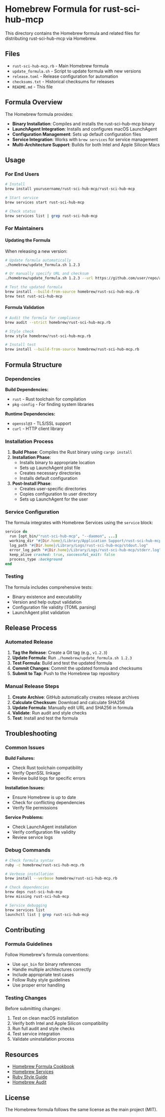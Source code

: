 # Homebrew Formula for rust-sci-hub-mcp

This directory contains the Homebrew formula and related files for distributing rust-sci-hub-mcp via Homebrew.

## Files

- `rust-sci-hub-mcp.rb` - Main Homebrew formula
- `update_formula.sh` - Script to update formula with new versions
- `release.toml` - Release configuration for automation
- `checksums.txt` - Historical checksums for releases
- `README.md` - This file

## Formula Overview

The Homebrew formula provides:

- **Binary Installation**: Compiles and installs the rust-sci-hub-mcp binary
- **LaunchAgent Integration**: Installs and configures macOS LaunchAgent
- **Configuration Management**: Sets up default configuration files
- **Service Integration**: Works with `brew services` for service management
- **Multi-Architecture Support**: Builds for both Intel and Apple Silicon Macs

## Usage

### For End Users

```bash
# Install
brew install yourusername/rust-sci-hub-mcp/rust-sci-hub-mcp

# Start service
brew services start rust-sci-hub-mcp

# Check status
brew services list | grep rust-sci-hub-mcp
```

### For Maintainers

#### Updating the Formula

When releasing a new version:

```bash
# Update formula automatically
./homebrew/update_formula.sh 1.2.3

# Or manually specify URL and checksum
./homebrew/update_formula.sh 1.2.3 --url https://github.com/user/repo/archive/v1.2.3.tar.gz --sha256 abc123...

# Test the updated formula
brew install --build-from-source homebrew/rust-sci-hub-mcp.rb
brew test rust-sci-hub-mcp
```

#### Formula Validation

```bash
# Audit the formula for compliance
brew audit --strict homebrew/rust-sci-hub-mcp.rb

# Style check
brew style homebrew/rust-sci-hub-mcp.rb

# Install test
brew install --build-from-source homebrew/rust-sci-hub-mcp.rb
```

## Formula Structure

### Dependencies

**Build Dependencies:**
- `rust` - Rust toolchain for compilation
- `pkg-config` - For finding system libraries

**Runtime Dependencies:**
- `openssl@3` - TLS/SSL support
- `curl` - HTTP client library

### Installation Process

1. **Build Phase**: Compiles the Rust binary using `cargo install`
2. **Installation Phase**: 
   - Installs binary to appropriate location
   - Sets up LaunchAgent plist file
   - Creates necessary directories
   - Installs default configuration
3. **Post-Install Phase**:
   - Creates user-specific directories
   - Copies configuration to user directory
   - Sets up LaunchAgent for the user

### Service Configuration

The formula integrates with Homebrew Services using the `service` block:

```ruby
service do
  run [opt_bin/"rust-sci-hub-mcp", "--daemon", ...]
  working_dir "#{Dir.home}/Library/Application Support/rust-sci-hub-mcp"
  log_path "#{Dir.home}/Library/Logs/rust-sci-hub-mcp/stdout.log"
  error_log_path "#{Dir.home}/Library/Logs/rust-sci-hub-mcp/stderr.log"
  keep_alive crashed: true, successful_exit: false
  process_type :background
end
```

### Testing

The formula includes comprehensive tests:

- Binary existence and executability
- Version and help output validation
- Configuration file validity (TOML parsing)
- LaunchAgent plist validation

## Release Process

### Automated Release

1. **Tag the Release**: Create a Git tag (e.g., `v1.2.3`)
2. **Update Formula**: Run `./homebrew/update_formula.sh 1.2.3`
3. **Test Formula**: Build and test the updated formula
4. **Commit Changes**: Commit the updated formula and checksums
5. **Submit to Tap**: Push to the Homebrew tap repository

### Manual Release Steps

1. **Create Archive**: GitHub automatically creates release archives
2. **Calculate Checksum**: Download and calculate SHA256
3. **Update Formula**: Manually edit URL and SHA256 in formula
4. **Validate**: Run audit and style checks
5. **Test**: Install and test the formula

## Troubleshooting

### Common Issues

**Build Failures:**
- Check Rust toolchain compatibility
- Verify OpenSSL linkage
- Review build logs for specific errors

**Installation Issues:**
- Ensure Homebrew is up to date
- Check for conflicting dependencies
- Verify file permissions

**Service Problems:**
- Check LaunchAgent installation
- Verify configuration file validity
- Review service logs

### Debug Commands

```bash
# Check formula syntax
ruby -c homebrew/rust-sci-hub-mcp.rb

# Verbose installation
brew install --verbose homebrew/rust-sci-hub-mcp.rb

# Check dependencies
brew deps rust-sci-hub-mcp
brew missing rust-sci-hub-mcp

# Service debugging
brew services list
launchctl list | grep rust-sci-hub-mcp
```

## Contributing

### Formula Guidelines

Follow Homebrew's formula conventions:

- Use `opt_bin` for binary references
- Handle multiple architectures correctly
- Include appropriate test cases
- Follow Ruby style guidelines
- Use proper error handling

### Testing Changes

Before submitting changes:

1. Test on clean macOS installation
2. Verify both Intel and Apple Silicon compatibility
3. Run full audit and style checks
4. Test service integration
5. Validate uninstallation process

## Resources

- [Homebrew Formula Cookbook](https://docs.brew.sh/Formula-Cookbook)
- [Homebrew Services](https://github.com/Homebrew/homebrew-services)
- [Ruby Style Guide](https://rubystyle.guide/)
- [Homebrew Audit](https://docs.brew.sh/Brew-Audit)

## License

The Homebrew formula follows the same license as the main project (MIT).